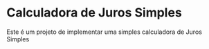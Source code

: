 # Calculadora de Juros Simples

Este é um projeto de implementar uma simples calculadora de Juros Simples
